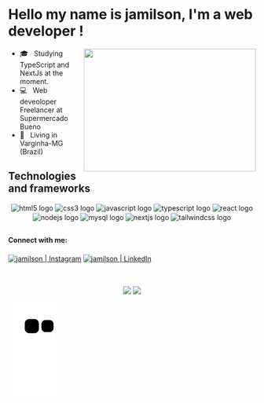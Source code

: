 <h1>  Hello my name is jamilson, I'm a web developer ! </h1>

<img align="right" width="350px" height="250px" src=https://user-images.githubusercontent.com/59488744/228268584-c5db8b09-9af8-446b-a80d-0404fcad1e15.gif>
</img>


<p align="left"> 
  <ul>
    <li>🎓 &nbsp; Studying TypeScript and NextJs at the moment.</li>
    <li>💻 &nbsp; Web deveoloper Freelancer at Supermercado Bueno</li>
    <li>📍 &nbsp;  Living in Varginha-MG (Brazil) </li>
  </ul>
</p>

<h2 align="left" border="none"> Technologies and frameworks </h2>

<div style="display: inline_block" align="center" >
  <img align="center" src="https://cdn.jsdelivr.net/gh/devicons/devicon/icons/html5/html5-original.svg" height="40" width="52" alt="html5 logo"  />
  <img align="center" src="https://cdn.jsdelivr.net/gh/devicons/devicon/icons/css3/css3-original.svg" height="40" width="52" alt="css3 logo"  />
  <img align="center" src="https://cdn.jsdelivr.net/gh/devicons/devicon/icons/javascript/javascript-original.svg" height="40" width="52" alt="javascript logo"  />
  <img align="center" src="https://cdn.jsdelivr.net/gh/devicons/devicon/icons/typescript/typescript-original.svg" height="40" width="52" alt="typescript logo"  />
  <img align="center" src="https://cdn.jsdelivr.net/gh/devicons/devicon/icons/react/react-original.svg" height="40" width="52" alt="react logo"  />
  <img align="center" src="https://cdn.jsdelivr.net/gh/devicons/devicon/icons/nodejs/nodejs-original.svg" height="40" width="52" alt="nodejs logo"  />
  <img align="center" src="https://cdn.jsdelivr.net/gh/devicons/devicon/icons/mysql/mysql-original.svg" height="40" width="52" alt="mysql logo"  />
  <img align="center" src="https://cdn.jsdelivr.net/gh/devicons/devicon/icons/nextjs/nextjs-original.svg" height="40" width="52" alt="nextjs logo"  />
  <img align="center" src="https://cdn.jsdelivr.net/gh/devicons/devicon/icons/tailwindcss/tailwindcss-original-wordmark.svg" height="40" width="52" alt="tailwindcss logo"  />
</div>

##

#### Connect with me:

[<img align="center" alt="jamilson | Instagram" src="https://img.shields.io/badge/Instagram-jamilson__-blue?style=flat-square&logo=instagram" />][instagram]
[<img align="center" alt="jamilson | LinkedIn" src="https://img.shields.io/badge/LinkedIn-%20jamilson%20-blue?style=flat-square&logo=linkedin" />][linkedin]

<br />
<br />

[instagram]: https://www.instagram.com/jamilson__/
[linkedin]: https://www.linkedin.com/in/jamilsonh/

<div align="center">
  <img  height="160em" src="https://github-readme-stats.vercel.app/api?username=jamilsonh"/>
  <img  height="160em" src="https://github-readme-stats.vercel.app/api/top-langs/?username=jamilsonh&layout=compact"/>
</div>




![snake gif](https://github.com/jamilsonh/jamilsonh/blob/output/github-contribution-grid-snake.svg)



